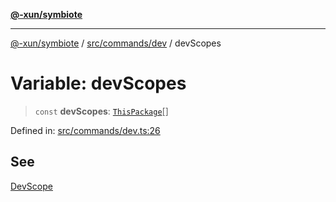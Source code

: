 [**@-xun/symbiote**](../../../../README.md)

***

[@-xun/symbiote](../../../../README.md) / [src/commands/dev](../README.md) / devScopes

# Variable: devScopes

> `const` **devScopes**: [`ThisPackage`](../../../configure/enumerations/ThisPackageGlobalScope.md#thispackage)[]

Defined in: [src/commands/dev.ts:26](https://github.com/Xunnamius/symbiote/blob/1c36264a9ee1bf4cdf92c895c1434941f105e56c/src/commands/dev.ts#L26)

## See

[DevScope](../../../configure/enumerations/ThisPackageGlobalScope.md)
